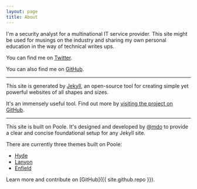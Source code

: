 ```yaml
---
layout: page
title: About
---
```


I'm a security analyst for a multinational IT service provider. This site might be used for musings on the industry and sharing my own personal education in the way of technical writes ups.

You can find me on [Twitter](https://twitter.com/4A616D6573).

You can also find me on [GitHub](https://github.com/4A616D6573).

---

This site is generated by [Jekyll](http://jekyllrb.com), an open-source tool for creating simple yet powerful websites of all shapes and sizes.

It's an immensely useful tool. Find out more by [visiting the project on GitHub](https://github.com/jekyll/jekyll).

---

This site is built on Poole. It's designed and developed by [@mdo](https://twitter.com/mdo) to provide a clear and concise foundational setup for any Jekyll site.

There are currently three themes built on Poole:

* [Hyde](http://hyde.getpoole.com)
* [Lanyon](http://lanyon.getpoole.com)
* [Enfield](http://enfield.getpoole.com)

Learn more and contribute on [GitHub]({{ site.github.repo }}).
